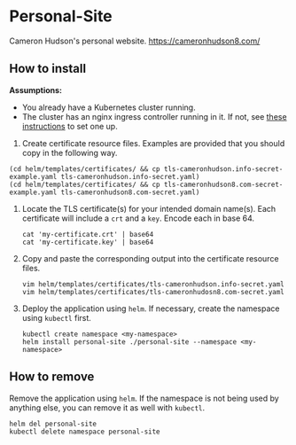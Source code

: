 # Personal-Site

Cameron Hudson's personal website.
https://cameronhudson8.com/

## How to install

**Assumptions:**
* You already have a Kubernetes cluster running.
* The cluster has an nginx ingress controller running in it. If not, see [these instructions](https://cloud.google.com/community/tutorials/nginx-ingress-gke) to set one up.

1. Create certificate resource files. Examples are provided that you should copy in the following way.
```
(cd helm/templates/certificates/ && cp tls-cameronhudson.info-secret-example.yaml tls-cameronhudson.info-secret.yaml)
(cd helm/templates/certificates/ && cp tls-cameronhudson8.com-secret-example.yaml tls-cameronhudson8.com-secret.yaml)
```

1. Locate the TLS certificate(s) for your intended domain name(s). Each certificate will include a `crt` and a `key`. Encode each in base 64.
    ```
    cat 'my-certificate.crt' | base64
    cat 'my-certificate.key' | base64
    ```

1. Copy and paste the corresponding output into the certificate resource files.
    ```
    vim helm/templates/certificates/tls-cameronhudson.info-secret.yaml
    vim helm/templates/certificates/tls-cameronhudosn8.com-secret.yaml
    ```

1. Deploy the application using `helm`. If necessary, create the namespace using `kubectl` first.
    ```
    kubectl create namespace <my-namespace>
    helm install personal-site ./personal-site --namespace <my-namespace>
    ```

## How to remove

Remove the application using `helm`. If the namespace is not being used by anything else, you can remove it as well with `kubectl`.
```
helm del personal-site
kubectl delete namespace personal-site
```
